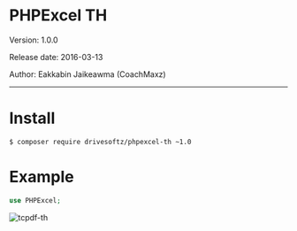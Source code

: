 
PHPExcel TH
============================================================

Version: 1.0.0

Release date: 2016-03-13

Author:	Eakkabin Jaikeawma (CoachMaxz)

------------------------------------------------------------

Install 
============================================================

```
$ composer require drivesoftz/phpexcel-th ~1.0
```

Example 
============================================================

```php
use PHPExcel;
```

<span class="right">![tcpdf-th](img/2016-02-27_10-52-00.png)</span>

